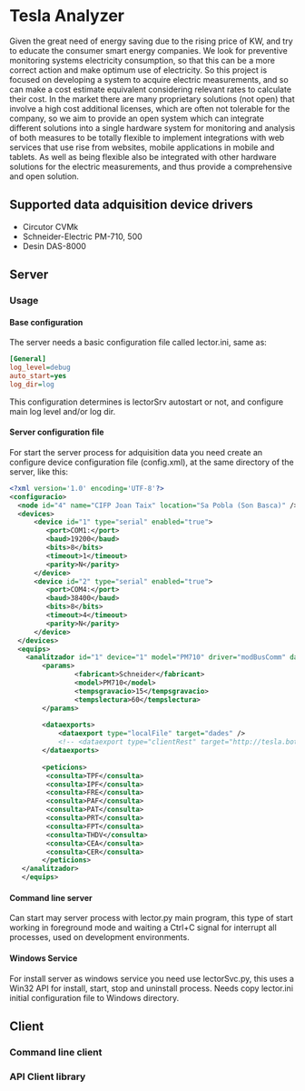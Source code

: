 # Tesla Analyzer

Given the great need of energy saving due to the rising price of KW, and try to educate the consumer smart energy companies. 
We look for preventive monitoring systems electricity consumption, so that this can be a more correct action and make optimum 
use of electricity. 
So this project is focused on developing a system to acquire electric measurements, and so can make a cost estimate equivalent 
considering relevant rates to calculate their cost. In the market there are many proprietary solutions (not open) that involve 
a high cost additional licenses, which are often not tolerable for the company, so we aim to provide an open system which can 
integrate different solutions into a single hardware system for monitoring and analysis of both measures to be totally flexible 
to implement integrations with web services that use rise from websites, mobile applications in mobile and tablets. As well as 
being flexible also be integrated with other hardware solutions for the electric measurements, and thus provide a comprehensive 
and open solution. 

## Supported data adquisition device drivers 

* Circutor CVMk
* Schneider-Electric PM-710, 500
* Desin DAS-8000

## Server

### Usage

#### Base configuration
The server needs a basic configuration file called lector.ini, same as:
```ini
[General]
log_level=debug
auto_start=yes
log_dir=log
```
This configuration determines is lectorSrv autostart or not, and configure main log level and/or log dir.

#### Server configuration file
For start the server process for adquisition data you need create an configure device configuration file (config.xml), at the same directory of the server, like this:
```xml
<?xml version='1.0' encoding='UTF-8'?>                                                                      
<configuracio>                                                                                              
  <node id="4" name="CIFP Joan Taix" location="Sa Pobla (Son Basca)" />                                     
  <devices>                                                                                                 
      <device id="1" type="serial" enabled="true">                                                          
         <port>COM1:</port>                                                                                 
         <baud>19200</baud>                                                                                 
         <bits>8</bits>                                                                                     
         <timeout>1</timeout>                                                                               
         <parity>N</parity>                                                                                 
      </device>                                                                                             
      <device id="2" type="serial" enabled="true">                                                          
         <port>COM4:</port>                                                                                 
         <baud>38400</baud>                                                                                 
         <bits>8</bits>                                                                                     
         <timeout>4</timeout>                                                                               
         <parity>N</parity>                                                                                 
      </device>                                                                                             
  </devices>                                                                                                
  <equips>                                                                                                  
    <analitzador id="1" device="1" model="PM710" driver="modBusComm" dataDriver="pmData">                   
        <params>                                                                                            
                <fabricant>Schneider</fabricant>                                                            
                <model>PM710</model>                                                                        
                <tempsgravacio>15</tempsgravacio>                                                           
                <tempslectura>60</tempslectura>                                                             
        </params>                                                                                           
                                                                                                            
        <dataexports>                                                                                       
            <dataexport type="localFile" target="dades" />                                                  
            <!-- <dataexport type="clientRest" target="http://tesla.botilla.net/central/ws" /> -->          
        </dataexports>                                                                                      
                                                                                                            
        <peticions>                                                                                         
         <consulta>TPF</consulta>                                                                           
         <consulta>IPF</consulta>                                                                           
         <consulta>FRE</consulta>                                                                           
         <consulta>PAF</consulta>                                                                           
         <consulta>PAT</consulta>                                                                           
         <consulta>PRT</consulta>                                                                           
         <consulta>FPT</consulta>                                                                           
         <consulta>THDV</consulta>                                                                          
         <consulta>CEA</consulta>                                                                           
         <consulta>CER</consulta>                                                                           
        </peticions>                                                                                        
   </analitzador>     
   </equips>
```

#### Command line server

Can start may server process with lector.py main program, this type of start working in foreground mode and waiting a Ctrl+C signal for interrupt all processes, used on development environments.

#### Windows Service

For install server as windows service you need use lectorSvc.py, this uses a Win32 API for install, start, stop and uninstall process. Needs copy lector.ini initial configuration file to Windows directory.

## Client

### Command line client

### API Client library
